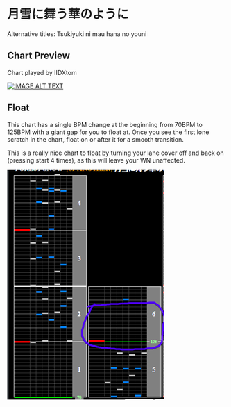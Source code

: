 # 月雪に舞う華のように

Alternative titles: Tsukiyuki ni mau hana no youni

## Chart Preview
Chart played by IIDXtom

[![IMAGE ALT TEXT](http://img.youtube.com/vi/OUtqzss7DnM/0.jpg)](https://youtu.be/OUtqzss7DnM?t=24 "beatmania IIDX 24 SINOBUZ 月雪に舞う華のように SPA 正規")

## Float

This chart has a single BPM change at the beginning from 70BPM to 125BPM with a giant gap for you to float at. Once you see the first lone scratch in the chart, float on or after it for a smooth transition.

This is a really nice chart to float by turning your lane cover off and back on (pressing start 4 times), as this will leave your WN unaffected.

![Tnm float spot](Tnm.png "月雪に舞う花のように Float window")